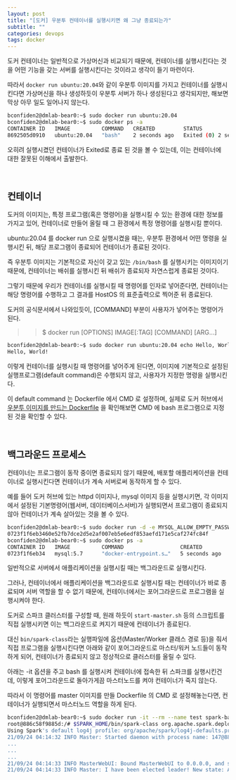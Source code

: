 ```yaml
---
layout: post
title: "[도커] 우분투 컨테이너를 실행시키면 왜 그냥 종료되는가"
subtitle: ""
categories: devops
tags: docker
---
```


도커 컨테이너는 일반적으로 가상머신과 비교되기 때문에, 컨테이너를 실행시킨다는 것을 어떤 기능을 갖는 서버를 실행시킨다는 것이라고 생각이 들기 마련이다.

따라서 ```docker run ubuntu:20.04```와 같이 우분투 이미지를 가지고 컨테이너를 실행시킨다면 가상머신을 하나 생성하듯이 우분투 서버가 하나 생성된다고 생각되지만, 해보면 막상 아무 일도 일어나지 않는다.

```bash
bconfiden2@dmlab-bear0:~$ sudo docker run ubuntu:20.04
bconfiden2@dmlab-bear0:~$ sudo docker ps -a
CONTAINER ID   IMAGE          COMMAND   CREATED         STATUS                     PORTS     NAMES
8692505d0910   ubuntu:20.04   "bash"    2 seconds ago   Exited (0) 2 seconds ago             gallant_jepsen
```

오히려 실행시켰던 컨테이너가 Exited로 종료 된 것을 볼 수 있는데, 이는 컨테이너에 대한 잘못된 이해에서 출발한다.

<br>

## 컨테이너

도커의 이미지는, 특정 프로그램(혹은 명령어)을 실행시킬 수 있는 환경에 대한 정보를 가지고 있어, 컨테이너로 만들어 올릴 때 그 환경에서 특정 명령어를 실행시킬 뿐이다.

ubuntu:20.04 를 docker run 으로 실행시켰을 때는, 우분투 환경에서 어떤 명령을 실행시킨 뒤, 해당 프로그램이 종료되어 컨테이너가 종료된 것이다.

즉 우분투 이미지는 기본적으로 자신이 갖고 있는 ```/bin/bash``` 를 실행시키는 이미지이기 때문에, 컨테이너는 배쉬를 실행시킨 뒤 배쉬가 종료되자 자연스럽게 종료된 것이다.

그렇기 때문에 우리가 컨테이너를 실행시킬 때 명령어를 인자로 넣어준다면, 컨테이너는 해당 명령어를 수행하고 그 결과를 HostOS 의 표준출력으로 찍어준 뒤 종료된다.

도커의 공식문서에서 나와있듯이, [COMMAND] 부분이 사용자가 넣어주는 명령어가 된다.

>> $ docker run [OPTIONS] IMAGE[:TAG] [COMMAND] [ARG...]

```bash
bconfiden2@dmlab-bear0:~$ sudo docker run ubuntu:20.04 echo Hello, World!
Hello, World!
```

이렇게 컨테이너를 실행시킬 때 명령어를 넣어주게 된다면, 이미지에 기본적으로 설정된 실행프로그램(default command)은 수행되지 않고, 사용자가 지정한 명령을 실행시킨다.

이 default command 는 Dockerfile 에서 CMD 로 설정하며, 실제로 도커 허브에서 [우분투 이미지를 만드는 Dockerfile](https://github.com/tianon/docker-brew-ubuntu-core/blob/49f002ba206e2cea2024aaa9f6f4ee4e9fb5c084/focal/Dockerfile) 을 확인해보면 CMD 에 bash 프로그램으로 지정된 것을 확인할 수 있다.

<br>

## 백그라운드 프로세스

컨테이너는 프로그램이 동작 중이면 종료되지 않기 때문에, 배포할 애플리케이션을 컨테이너로 실행시킨다면 컨테이너가 계속 서버로써 동작하게 할 수 있다.

예를 들어 도커 허브에 있는 httpd 이미지나, mysql 이미지 등을 실행시키면, 각 이미지에서 설정된 기본명령어(웹서버, 데이터베이스서버)가 실행되면서 프로그램이 종료되지 않아 컨테이너가 계속 살아있는 것을 볼 수 있다.

```bash
bconfiden2@dmlab-bear0:~$ sudo docker run -d -e MYSQL_ALLOW_EMPTY_PASSWORD=True mysql:5.7
0723f1f6eb3460e52fb7dce2d5e2af007eb5e6edf853aefd171e5caf274fc84f
bconfiden2@dmlab-bear0:~$ sudo docker ps -a
CONTAINER ID   IMAGE          COMMAND                  CREATED          STATUS                      PORTS                 NAMES
0723f1f6eb34   mysql:5.7      "docker-entrypoint.s…"   5 seconds ago    Up 4 seconds                3306/tcp, 33060/tcp   jolly_lalande
```

일반적으로 서버에서 애플리케이션을 실행시킬 때는 백그라운드로 실행시킨다.

그러나, 컨테이너에서 애플리케이션을 백그라운드로 실행시킬 때는 컨테이너가 바로 종료되며 서버 역할을 할 수 없기 때문에, 컨테이너에서는 포어그라운드로 프로그램을 실행시켜야 한다.

도커로 스파크 클러스터를 구성할 때, 원래 하듯이 ```start-master.sh``` 등의 스크립트를 직접 실행시키면 이는 백그라운드로 켜지기 때문에 컨테이너가 종료된다.

대신 ```bin/spark-class```라는 실행파일에 옵션(Master/Worker 클래스 경로 등)을 줘서 직접 프로그램을 실행시킨다면 아래와 같이 포어그라운드로 마스터/워커 노드들이 동작하게 되어, 컨테이너가 종료되지 않고 정상적으로 클러스터를 올릴 수 있다.

아래는 -it 옵션을 주고 bash 를 실행시켜 컨테이너에 접속한 뒤 스파크를 실행시킨건데, 이렇게 포어그라운드로 돌아가게끔 마스터노드를 켜야 컨테이너가 죽지 않는다.

따라서 이 명령어를 master 이미지를 만들 Dockerfile 의 CMD 로 설정해놓는다면, 컨테이너가 실행되면서 마스터노드 역할을 하게 된다.
```bash
bconfiden2@dmlab-bear0:~$ sudo docker run -it --rm --name test spark-base:3.0.3 bash
root@886c58f9885d:/# $SPARK_HOME/bin/spark-class org.apache.spark.deploy.master.Master
Using Spark's default log4j profile: org/apache/spark/log4j-defaults.properties
21/09/24 04:14:32 INFO Master: Started daemon with process name: 147@886c58f9885d
...
...
...
21/09/24 04:14:33 INFO MasterWebUI: Bound MasterWebUI to 0.0.0.0, and started at http://886c58f9885d:8080
21/09/24 04:14:33 INFO Master: I have been elected leader! New state: ALIVE

```
